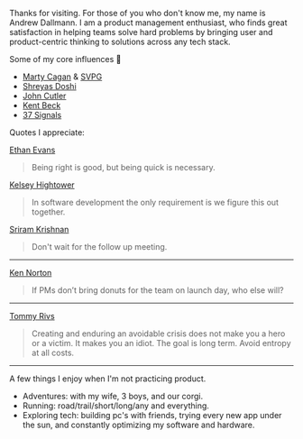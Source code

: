 Thanks for visiting. For those of you who don't know me, my name is Andrew Dallmann. I am a product management enthusiast, who finds great satisfaction in helping teams solve hard problems by bringing user and product-centric thinking to solutions across any tech stack. 

Some of my core influences :rocket:
- [Marty Cagan](https://www.linkedin.com/in/cagan/) & [SVPG](https://www.svpg.com/)
- [Shreyas Doshi](https://www.linkedin.com/in/shreyasdoshi/)
- [John Cutler](https://www.linkedin.com/in/johnpcutler/)
- [Kent Beck](https://www.linkedin.com/in/kentbeck/)
- [37 Signals](https://37signals.com/)        

Quotes I appreciate:

[Ethan Evans](https://www.lennyspodcast.com/taking-control-of-your-career-ethan-evans-amazon/) 
> Being right is good, but being quick is necessary.


[Kelsey Hightower](https://twitter.com/kelseyhightower/status/1689301912171245571)
> In software development the only requirement is we figure this out together.

[Sriram Krishnan](https://sriramk.com/dont-wait-for-the-follow-up-meeting/)
> Don't wait for the follow up meeting.
___
[Ken Norton](https://www.bringthedonuts.com/donuts/)
> If PMs don’t bring donuts for the team on launch day, who else will?
___
[Tommy Rivs](https://www.instagram.com/p/Cv59HyBLdaq/?utm_source=ig_web_copy_link&igsh=MzRlODBiNWFlZA==)
> Creating and enduring an avoidable crisis does not make you a hero or a victim. It makes you an idiot. The goal is long term. Avoid entropy at all costs. 
___

A few things I enjoy when I'm not practicing product.
- Adventures: with my wife, 3 boys, and our corgi.
- Running: road/trail/short/long/any and everything.
- Exploring tech: building pc's with friends, trying every new app under the sun, and constantly optimizing my software and hardware.
